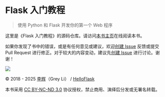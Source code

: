 # Flask 入门教程

> 使用 Python 和 Flask 开发你的第一个 Web 程序

这里是《Flask 入门教程》的源码仓库。请访问[本书主页](http://helloflask.com/book/3)在线阅读本书。

如果你发现了书中的错误，或是有任何意见或建议，欢迎[创建 Issue](https://github.com/helloflask/flask-tutorial/issues/new) 反馈或提交 Pull Request 进行修正。对于较大的内容变动，建议先[创建 Issue](https://github.com/helloflask/flask-tutorial/issues/new) 进行讨论。谢谢！

![](http://helloflask.com/static/tutorial-cover-s.png)

© 2018 - 2025 [李辉](http://greyli.com)（Grey Li） / [HelloFlask](http://helloflask.com)

本书采用 [CC BY-NC-ND 3.0](https://creativecommons.org/licenses/by-nc-nd/3.0/deed.zh) 协议授权，禁止商用、演绎后分发或无署名转载。

